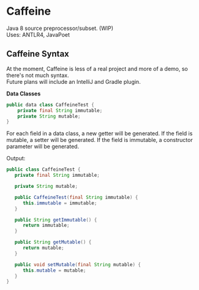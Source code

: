 # Caffeine
Java 8 source preprocessor/subset. (WIP)<br>
Uses: ANTLR4, JavaPoet

## Caffeine Syntax
At the moment, Caffeine is less of a real project and more of a demo, so there's not much syntax.<br>
Future plans will include an IntelliJ and Gradle plugin.

**Data Classes**

```java
public data class CaffeineTest {
    private final String immutable;
    private String mutable;
}
```

For each field in a data class, a new getter will be generated.
If the field is mutable, a setter will be generated.
If the field is immutable, a constructor parameter will be generated.

Output:

```java
public class CaffeineTest {
   private final String immutable;

   private String mutable;

   public CaffeineTest(final String immutable) {
      this.immutable = immutable;
   }

   public String getImmutable() {
      return immutable;
   }

   public String getMutable() {
      return mutable;
   }

   public void setMutable(final String mutable) {
      this.mutable = mutable;
   }
}
```
